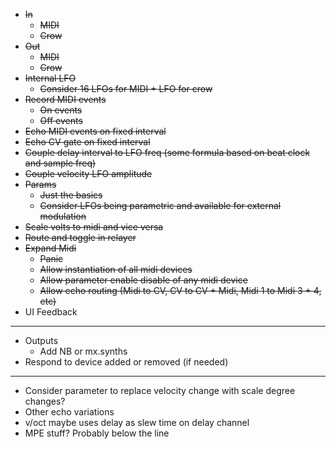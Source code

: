 - ~~In~~
  - ~~MIDI~~
  - ~~Crow~~
- ~~Out~~
  - ~~MIDI~~
  - ~~Crow~~
- ~~Internal LFO~~
  - ~~Consider 16 LFOs for MIDI + LFO for crow~~
- ~~Record MIDI events~~
  - ~~On events~~
  - ~~Off events~~
- ~~Echo MIDI events on fixed interval~~
- ~~Echo CV gate on fixed interval~~
- ~~Couple delay interval to LFO freq (some formula based on beat clock and sample freq)~~
- ~~Couple velocity LFO amplitude~~
- ~~Params~~
  - ~~Just the basics~~
  - ~~Consider LFOs being parametric and available for external modulation~~
- ~~Scale volts to midi and vice versa~~
- ~~Route and toggle in relayer~~
- ~~Expand Midi~~
  - ~~Panic~~
  - ~~Allow instantiation of all midi devices~~
  - ~~Allow parameter enable disable of any midi device~~
  - ~~Allow echo routing (Midi to CV, CV to CV + Midi, Midi 1 to Midi 3 + 4, etc)~~
- UI Feedback
---
- Outputs
  - Add NB or mx.synths
- Respond to device added or removed (if needed)
---
- Consider parameter to replace velocity change with scale degree changes?
- Other echo variations
- v/oct maybe uses delay as slew time on delay channel
- MPE stuff? Probably below the line
